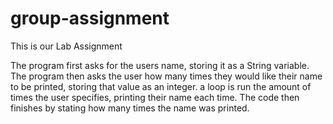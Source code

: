 # group-assignment
This is our Lab Assignment

The program first asks for the users name, storing it as a String variable. The program then asks the user how many times they would like their name to be printed, storing that value as an integer. a loop is run the amount of times the user specifies, printing their name each time. The code then finishes by stating how many times the name was printed. 
